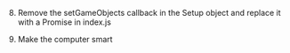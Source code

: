 8. Remove the setGameObjects callback in the Setup object and replace it with a Promise in index.js


9. Make the computer smart